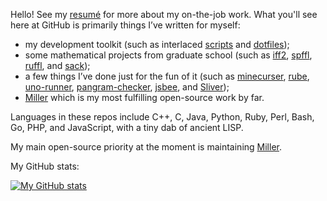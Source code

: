 Hello! See my [resumé](https://www.linkedin.com/in/johnkerl/) for more about my on-the-job work. What you'll see here at GitHub is primarily things I’ve written for myself:

* my development toolkit (such as interlaced [scripts](https://github.com/johnkerl/scripts) and [dotfiles](https://github.com/johnkerl/dotfiles));
* some mathematical projects from graduate school (such as [iff2](https://github.com/johnkerl/iff2), [spffl](https://github.com/johnkerl/spffl), [ruffl](https://github.com/johnkerl/ruffl), and [sack](https://github.com/johnkerl/sack));
* a few things I’ve done just for the fun of it (such as [minecurser](https://github.com/johnkerl/minecurser), [rube](https://github.com/johnkerl/rube), [uno-runner](https://github.com/johnkerl/uno-runner), [pangram-checker](https://github.com/johnkerl/pangram-checker), [jsbee](https://github.com/johnkerl/jsbee), and [Sliver](https://github.com/johnkerl/sliver));
* [Miller](https://github.com/johnkerl/miller) which is my most fulfilling open-source work by far.

Languages in these repos include C++, C, Java, Python, Ruby, Perl, Bash, Go, PHP, and JavaScript, with a tiny dab of ancient LISP.

My main open-source priority at the moment is maintaining [Miller](https://miller.readthedocs.io/en/latest/).

My GitHub stats:

[![My GitHub stats](https://github-readme-stats.vercel.app/api?username=johnkerl)](https://github.com/anuraghazra/github-readme-stats)
